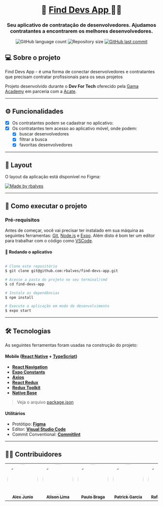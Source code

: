 <h1 align="center">
     🔎 <a href="#" alt="Aplicativo de busca de desenvolvedores"> Find Devs App </a> 👨‍💻
</h1>

<h3 align="center">
    Seu aplicativo de contratação de desenvolvedores. Ajudamos contratantes a encontrarem os melhores desenvolvedores.
</h3>

<p align="center">
    <td>
        <img alt="GitHub language count" src="https://img.shields.io/github/languages/count/rbalves/find-devs-app?color=%2304D361">
    </td>
    <td>
        <img alt="Repository size" src="https://img.shields.io/github/repo-size/rbalves/find-devs-app">
    </td>
    <td>
        <a href="https://github.com/rbalves/find-devs-app/commits/main">
            <img alt="GitHub last commit" src="https://img.shields.io/github/last-commit/rbalves/find-devs-app">
        </a>
    </td>
</p>

## 💻 Sobre o projeto

Find Devs App - é uma forma de conectar desenvolvedores e contratantes que precisam contratar profissionais para os seus projetos

Projeto desenvolvido durante o **Dev For Tech** oferecido pela [Gama Academy](https://www.gama.academy/) em parceria com a [Acate](https://www.acate.com.br/).

---

## ⚙️ Funcionalidades

- [x] Os contratantes podem se cadastrar no aplicativo:
- [x] Os contratantes tem acesso ao aplicativo móvel, onde podem:
  - [x] buscar desenvolvedores
  - [x] filtrar a busca
  - [x] favoritas desenvolvedores

---

## 🎨 Layout

O layout da aplicação está disponível no Figma:

<a href="https://www.figma.com/file/6wm5ycVqbWlbUgg4Wj9m6d/Find-Devs---Acate?node-id=0%3A1">
  <img alt="Made by rbalves" src="https://img.shields.io/badge/Acessar%20Layout%20-Figma-%2304D361">
</a>

---
## 🚀 Como executar o projeto

### Pré-requisitos

Antes de começar, você vai precisar ter instalado em sua máquina as seguintes ferramentas:
[Git](https://git-scm.com), [Node.js](https://nodejs.org/en/) e [Expo](https://docs.expo.dev/get-started/installation/). 
Além disto é bom ter um editor para trabalhar com o código como [VSCode](https://code.visualstudio.com/).

#### 🧭 Rodando o aplicativo

```bash

# Clone este repositório
$ git clone git@github.com:rbalves/find-devs-app.git

# Acesse a pasta do projeto no seu terminal/cmd
$ cd find-devs-app

# Instale as dependências
$ npm install

# Execute a aplicação em modo de desenvolvimento
$ expo start

```

---

## 🛠 Tecnologias

As seguintes ferramentas foram usadas na construção do projeto:
#### **Mobile**  ([React Native](http://www.reactnative.com/)  +  [TypeScript](https://www.typescriptlang.org/))

-   **[React Navigation](https://reactnavigation.org/)**
-   **[Expo Constants](https://docs.expo.io/versions/latest/sdk/constants/)**
-   **[Axios](https://github.com/axios/axios)**
-   **[React Redux](https://react-redux.js.org/)**
-   **[Redux Toolkit](https://redux-toolkit.js.org/)**
-   **[Native Base](https://nativebase.io/)**

> Veja o arquivo  [package.json](https://github.com/rbalves/find-devs-app/blob/main/package.json)

#### [](https://github.com/tgmarinho/Ecoleta#utilit%C3%A1rios)**Utilitários**

-   Protótipo:  **[Figma](https://www.figma.com/)**
-   Editor:  **[Visual Studio Code](https://code.visualstudio.com/)**
-   Commit Conventional:  **[Commitlint](https://github.com/conventional-changelog/commitlint)**


---

## 👨‍💻 Contribuidores

<table>
  <tr>
    <td align="center">
        <a href="https://github.com/ajuniodx">
            <img style="border-radius: 50%;" src="https://avatars.githubusercontent.com/u/54075040?v=4" width="100px;" alt=""/>
            <br />
            <sub><b>Alex Junio</b></sub>
        </a>
    </td>
    <td align="center">
        <a href="https://github.com/alisonglima">
            <img style="border-radius: 50%;" src="https://avatars.githubusercontent.com/u/33833368?v=4" width="100px;" alt=""/>
            <br />
            <sub><b>Alison Lima</b></sub>
        </a>
    </td>
    <td align="center">
        <a href="https://github.com/PauloBragaDev">
            <img style="border-radius: 50%;" src="https://avatars.githubusercontent.com/u/27692253?v=4" width="100px;" alt=""/>
            <br />
            <sub><b>Paulo Braga</b></sub>
        </a>
    </td>
    <td align="center">
        <a href="https://github.com/trickvg">
            <img style="border-radius: 50%;" src="https://avatars.githubusercontent.com/u/16404725?v=4" width="100px;" alt=""/>
            <br />
            <sub><b>Patrick Garcia</b></sub>
        </a>
    </td>
    <td align="center">
        <a href="https://github.com/rbalves">
            <img style="border-radius: 50%;" src="https://avatars.githubusercontent.com/u/26890154?v=4" width="100px;" alt=""/>
            <br />
            <sub><b>Rafael Alves</b></sub>
        </a>
    </td>
  </tr>
</table>